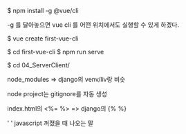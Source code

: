 

$ npm install -g @vue/cli

-g 를 달아놓으면 vue cli 를 어떤 위치에서도 실행할 수 있게 하겠다.

$ vue create first-vue-cli

 $ cd first-vue-cli
 $ npm run serve

$ cd 04_ServerClient/

node_modules => django의 venv/liv랑 비슷

node project는 gitignore를 자동 생성

index.html의 <%= %> => django의 {% %}

'<noscript> </noscript>' javascript 꺼졌을 때 나오는 말




